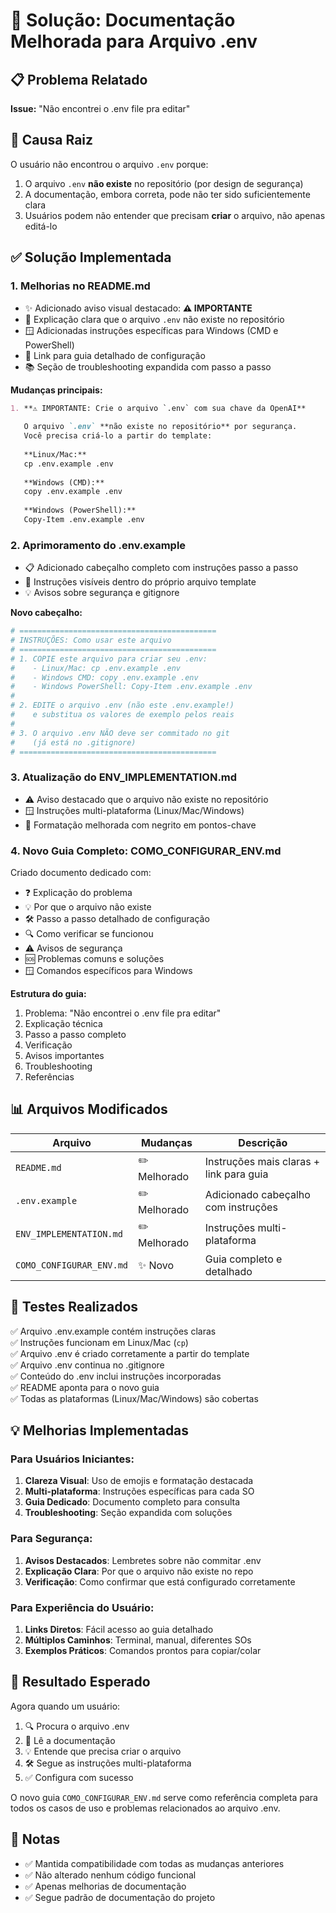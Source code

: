 # 🔧 Solução: Documentação Melhorada para Arquivo .env

## 📋 Problema Relatado
**Issue:** "Não encontrei o .env file pra editar"

## 🎯 Causa Raiz
O usuário não encontrou o arquivo `.env` porque:
1. O arquivo `.env` **não existe** no repositório (por design de segurança)
2. A documentação, embora correta, pode não ter sido suficientemente clara
3. Usuários podem não entender que precisam **criar** o arquivo, não apenas editá-lo

## ✅ Solução Implementada

### 1. **Melhorias no README.md**
- ✨ Adicionado aviso visual destacado: **⚠️ IMPORTANTE**
- 📝 Explicação clara que o arquivo `.env` não existe no repositório
- 🪟 Adicionadas instruções específicas para Windows (CMD e PowerShell)
- 🔗 Link para guia detalhado de configuração
- 📚 Seção de troubleshooting expandida com passo a passo

**Mudanças principais:**
```markdown
1. **⚠️ IMPORTANTE: Crie o arquivo `.env` com sua chave da OpenAI**
   
   O arquivo `.env` **não existe no repositório** por segurança. 
   Você precisa criá-lo a partir do template:
   
   **Linux/Mac:**
   cp .env.example .env
   
   **Windows (CMD):**
   copy .env.example .env
   
   **Windows (PowerShell):**
   Copy-Item .env.example .env
```

### 2. **Aprimoramento do .env.example**
- 📋 Adicionado cabeçalho completo com instruções passo a passo
- 🎯 Instruções visíveis dentro do próprio arquivo template
- 💡 Avisos sobre segurança e gitignore

**Novo cabeçalho:**
```bash
# ============================================
# INSTRUÇÕES: Como usar este arquivo
# ============================================
# 1. COPIE este arquivo para criar seu .env:
#    - Linux/Mac: cp .env.example .env
#    - Windows CMD: copy .env.example .env  
#    - Windows PowerShell: Copy-Item .env.example .env
#
# 2. EDITE o arquivo .env (não este .env.example!)
#    e substitua os valores de exemplo pelos reais
#
# 3. O arquivo .env NÃO deve ser commitado no git
#    (já está no .gitignore)
# ============================================
```

### 3. **Atualização do ENV_IMPLEMENTATION.md**
- ⚠️ Aviso destacado que o arquivo não existe no repositório
- 🪟 Instruções multi-plataforma (Linux/Mac/Windows)
- 📝 Formatação melhorada com negrito em pontos-chave

### 4. **Novo Guia Completo: COMO_CONFIGURAR_ENV.md**
Criado documento dedicado com:
- ❓ Explicação do problema
- 💡 Por que o arquivo não existe
- 🛠️ Passo a passo detalhado de configuração
- 🔍 Como verificar se funcionou
- ⚠️ Avisos de segurança
- 🆘 Problemas comuns e soluções
- 🪟 Comandos específicos para Windows

**Estrutura do guia:**
1. Problema: "Não encontrei o .env file pra editar"
2. Explicação técnica
3. Passo a passo completo
4. Verificação
5. Avisos importantes
6. Troubleshooting
7. Referências

## 📊 Arquivos Modificados

| Arquivo | Mudanças | Descrição |
|---------|----------|-----------|
| `README.md` | ✏️ Melhorado | Instruções mais claras + link para guia |
| `.env.example` | ✏️ Melhorado | Adicionado cabeçalho com instruções |
| `ENV_IMPLEMENTATION.md` | ✏️ Melhorado | Instruções multi-plataforma |
| `COMO_CONFIGURAR_ENV.md` | ✨ Novo | Guia completo e detalhado |

## 🧪 Testes Realizados

✅ Arquivo .env.example contém instruções claras  
✅ Instruções funcionam em Linux/Mac (`cp`)  
✅ Arquivo .env é criado corretamente a partir do template  
✅ Arquivo .env continua no .gitignore  
✅ Conteúdo do .env inclui instruções incorporadas  
✅ README aponta para o novo guia  
✅ Todas as plataformas (Linux/Mac/Windows) são cobertas  

## 💡 Melhorias Implementadas

### Para Usuários Iniciantes:
1. **Clareza Visual**: Uso de emojis e formatação destacada
2. **Multi-plataforma**: Instruções específicas para cada SO
3. **Guia Dedicado**: Documento completo para consulta
4. **Troubleshooting**: Seção expandida com soluções

### Para Segurança:
1. **Avisos Destacados**: Lembretes sobre não commitar .env
2. **Explicação Clara**: Por que o arquivo não existe no repo
3. **Verificação**: Como confirmar que está configurado corretamente

### Para Experiência do Usuário:
1. **Links Diretos**: Fácil acesso ao guia detalhado
2. **Múltiplos Caminhos**: Terminal, manual, diferentes SOs
3. **Exemplos Práticos**: Comandos prontos para copiar/colar

## 🎯 Resultado Esperado

Agora quando um usuário:
1. 🔍 Procura o arquivo .env
2. 📖 Lê a documentação
3. 💡 Entende que precisa criar o arquivo
4. 🛠️ Segue as instruções multi-plataforma
5. ✅ Configura com sucesso

O novo guia `COMO_CONFIGURAR_ENV.md` serve como referência completa para todos os casos de uso e problemas relacionados ao arquivo .env.

## 📝 Notas

- ✅ Mantida compatibilidade com todas as mudanças anteriores
- ✅ Não alterado nenhum código funcional
- ✅ Apenas melhorias de documentação
- ✅ Segue padrão de documentação do projeto
